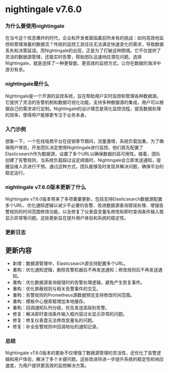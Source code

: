 # nightingale v7.6.0
### 为什么要使用nightingale

在当今这个信息爆炸的时代，企业和开发者面临着前所未有的挑战：如何高效地监控和管理海量的数据流？传统的监控工具往往无法满足快速变化的需求，导致数据丢失和决策延误。而Nightingale的出现，正是为了打破这种困境。它不仅提供了灵活的数据源管理，还能实时告警，帮助团队迅速响应潜在问题。选择Nightingale，就是选择了一种更智能、更高效的监控方式，让你在数据的海洋中游刃有余。

### nightingale是什么

Nightingale是一个开源的监控系统，旨在帮助用户实时监控和管理各种数据源。它提供了灵活的告警机制和数据可视化功能，支持多种数据源的集成，用户可以根据自己的需求进行定制。Nightingale的设计理念是简化监控流程，提高数据处理的效率，使得用户能够更专注于业务本身。

### 入门示例

想象一下，一个在线电商平台在促销季节期间，流量激增，系统负载加重。为了确保用户体验，开发团队决定使用Nightingale进行监控。他们首先配置了Elasticsearch作为数据源，设置了多个URL以确保数据的高可用性。接着，团队创建了告警规则，当系统负载超过设定阈值时，Nightingale会立即发送通知，提醒运维人员进行干预。通过这种方式，团队能够及时发现并解决问题，确保平台的稳定运行。

### nightingale v7.6.0版本更新了什么

Nightingale v7.6.0版本带来了多项重要更新，包括支持Elasticsearch数据源配置多个URL、优化通知逻辑以减少不必要的告警、改进数据源查询错误处理、增强告警规则的时间范围修改功能，以及修复了仪表盘变量名修改和即时查询条件输入框显示异常等问题。这些更新旨在提升用户体验和系统的稳定性。

### 更新日志

## 更新内容
- 新增：数据源管理中，Elasticsearch源支持配置多个URL。
- 重构：优化通知逻辑，删除告警机器后不再发送通知；修改规则后不再发送通知。
- 重构：优化数据源查询报错时的告警处理逻辑，避免产生恢复事件。
- 重构：优化屏蔽规则与相关告警事件的交互。
- 重构：告警规则的Prometheus源数据预览支持修改时间范围。
- 重构：模板中心搜索框增加本地缓存。
- 重构：回调通知队列分级，优先发送高级别告警。
- 修复：解决即时查询条件输入框内容过长显示异常的问题。
- 修复：修复仪表盘无法修改变量名的问题。
- 修复：补全告警规则中回调地址的通知记录。

### 总结

Nightingale v7.6.0版本的更新不仅增强了数据源管理的灵活性，还优化了告警逻辑和用户体验，解决了多个关键问题。这些改进将进一步提升系统的稳定性和响应速度，为用户提供更高效的监控解决方案。